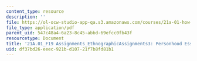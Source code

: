 ```yaml
---
content_type: resource
description: ''
file: https://ol-ocw-studio-app-qa.s3.amazonaws.com/courses/21a-01-how-culture-works-fall-2019/df37bd26eeec921bd10721f7b8fd81b1_MIT21A_01F19_Assignment3_Ex2.pdf
file_type: application/pdf
parent_uid: 547c48a4-6a23-8c45-abbd-69efcc0fb43f
resourcetype: Document
title: '21A.01_F19 Assignments_EthnographicAssignments3: Personhood Essay'
uid: df37bd26-eeec-921b-d107-21f7b8fd81b1
---
```

